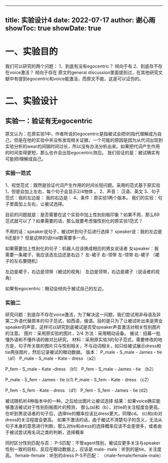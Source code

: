 
---
title: 实验设计4
date: 2022-07-17
author: 谢心雨
showToc: true
showDate: true
---

# 一、实验目的
我们可以研究的两个问题：
1、到底有没有egocentric？   倾向于有
2、到底存不存在voice激活？  倾向于存在
原文的general discussion里面提到过，在其他研究文献中有提到egocentric和voice能激活，而原文不能，这是可以证伪的。

# 二、实验设计
## 实验一：验证有无egocentric
原文认为：在原实验1中，作者所说的egocentric是指被试会把I的指代理解成为自己，但是在他的实验中并没有发现相关证据，一个可能的原因是因为从代词出现到实验分析的wear的间隔时间过长，所以没有办法分析出来。如果把代词产生作用的时间变得更短，那么也许会出现egocentric效应。
我们验证的是：被试确实有可能把I理解成自己。
### 实验一范式
1、视觉范式：既然是验证代词产生作用的时间长短问题。采用的范式基于原实验1，但是会加上左右，每个句子会显示2/4物体 。
2、声音： 汉语、英文
3、句子范式：我的左边是：
             我的右边是：
4、条件：原实验1两个版本。
我们的实验：句子里面加上左右，让被试选择。

目前的问题就是：是否需要在这个实验中加上性别刻板印象？如果不用，那么69范式就可以了？如果需要的话，那么就要考虑强性别化的原实验1范式？

不用的话：speaker说句子，被试听到句子后进行选择？
speaker说：我的左边是6还是9？
但是这样的话trial数需要多一点。

如果需要加上性别化的句子：机器人应该换成相应的男女说话者
女speaker：我需要一条裙子，我应该选左边还是右边？
左-裙子  右-领带
左-领带   右-裙子 （裙子的左右要随机）

左边是裙子，右边是领带（被试的视角）
左边是领带，右边是裙子（说话者的视角）

如果有egocentric：眼动会倾向于被试自己的左边，

### 实验二
研究问题：到底存不存在voice激活，为了解决这一问题，我们尝试用非母语及非第二外语代替原本的句子范式，如西语，俄语。目的是只为了让被试听出来是男女speaker的声音，这样可以研究到底被试是否受speaker声音激活对相关性别图片的注意。
图片：采用原实验的图片，2/4
方法：采用眼动设备。
被试：招募一批懂外语和不懂外语的做对比研究。
材料：采用原实验3的句子范式，需要修改的地方是，句子所关联的图片只与性别相关，不与动词相关，如只给被试展示dress和tie两张图片，然后记录被试的眼动数据。
版本：
P_male - S_male - James - tie  （a1）
P_male - S_male - Kate - dress （a2）

P_fem - S_male - Kate -dress   （b1）
P_fem - S_male - James - tie   （b2） 

P_male - S_fem - James - tie    (c1)
P_male - S_fem - Kate  - dress （c2）

P_fem - S_fem - Kate - dress   （d1）
P_fem - S_fem - James - tie     (d2)

被试随机听4种版本中的一种。之后给出图片让被试选择
结果：如果voice确实能够激活被试对于性别刻板图片的预测，
那么(a)和（b），对tie的关注程度会更高。在听到男说话者的句子后，选择tie的概率应该比dress更大。同理cd。
(c)和(d)对dress的关注程度会更高。
如果不激活的话，由于被试不清楚句子的含义，无法从句子本身的意思进行判断，那么对tie和dress的选择概率应该不会差很多，或者由于被试尝试用名词之类的判断，选择概率

同时区分性别匹配与否：
P-S匹配：不管agent性别，被试应更多关注与speaker性别一致的目标，反应在眼动数据上，应该是
male- male：听到的是tie，关注度高。
female-female：听到的dress
P-S不匹配：
（male-female/female-male）




